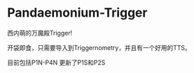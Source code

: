 # Pandaemonium-Trigger
西内萌的万魔殿Trigger!

开袋即食，只需要导入到Triggernometry，并且有一个好用的TTS。

目前包括P1N-P4N
更新了P1S和P2S
